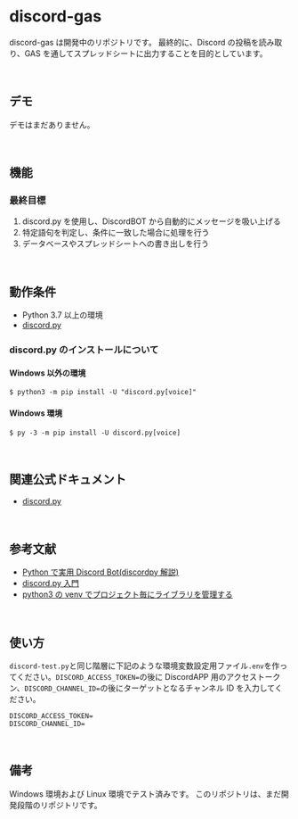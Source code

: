 # discord-gas

discord-gas は開発中のリポジトリです。
最終的に、Discord の投稿を読み取り、GAS を通してスプレッドシートに出力することを目的としています。

<br/>

## デモ

デモはまだありません。

<br/>

## 機能

### 最終目標

1. discord.py を使用し、DiscordBOT から自動的にメッセージを吸い上げる
2. 特定語句を判定し、条件に一致した場合に処理を行う
3. データベースやスプレッドシートへの書き出しを行う

<br/>

## 動作条件

- Python 3.7 以上の環境
- [discord.py](https://github.com/Rapptz/discord.py)

### discord.py のインストールについて

#### Windows 以外の環境

```shell
$ python3 -m pip install -U "discord.py[voice]"
```

#### Windows 環境

```shell
$ py -3 -m pip install -U discord.py[voice]
```

<br/>

## 関連公式ドキュメント

- [discord.py](https://discordpy.readthedocs.io/ja/latest/index.html)

<br/>

## 参考文献

- [Python で実用 Discord Bot(discordpy 解説)](https://qiita.com/1ntegrale9/items/9d570ef8175cf178468f)
- [discord.py 入門](https://qiita.com/sizumita/items/9d44ae7d1ce007391699)
- [python3 の venv でプロジェクト毎にライブラリを管理する](https://akogare-se.hatenablog.com/entry/2019/01/02/220330)

<br/>

## 使い方

`discord-test.py`と同じ階層に下記のような環境変数設定用ファイル`.env`を作ってください。`DISCORD_ACCESS_TOKEN=`の後に DiscordAPP 用のアクセストークン、`DISCORD_CHANNEL_ID=`の後にターゲットとなるチャンネル ID を入力してください。

```env
DISCORD_ACCESS_TOKEN=
DISCORD_CHANNEL_ID=
```

<br/>

## 備考

Windows 環境および Linux 環境でテスト済みです。
このリポジトリは、まだ開発段階のリポジトリです。
